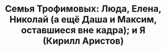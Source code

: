 ---
title: 'Семья Трофимовых: Люда, Елена, Николай (а ещё Даша и Максим, оставшиеся вне кадра); и Я (Кирилл Аристов)'
location: 'Деревня Заборье, Берёзовский район, Пермский край, Россия'

tags: [2014, all]
category: as-the-first-settlers
---